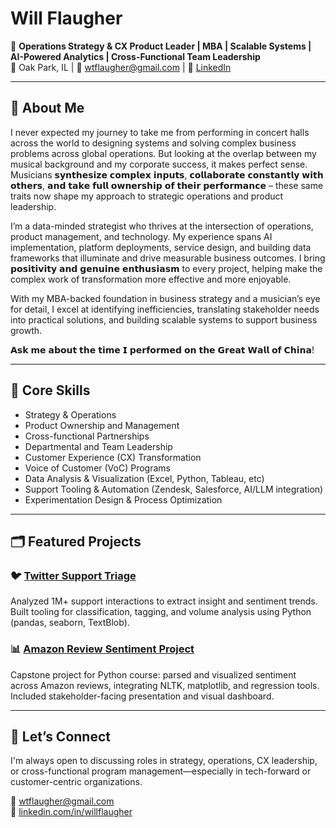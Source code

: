 # Will Flaugher

🎯 **Operations Strategy & CX Product Leader | MBA | Scalable Systems | AI-Powered Analytics | Cross-Functional Team Leadership**  
📍 Oak Park, IL | 📧 wtflaugher@gmail.com | 🔗 [LinkedIn](https://www.linkedin.com/in/willflaugher)

---

## 👋 About Me

I never expected my journey to take me from performing in concert halls across the world to designing systems and solving complex business problems across global operations. But looking at the overlap between my musical background and my corporate success, it makes perfect sense. Musicians 𝘀𝘆𝗻𝘁𝗵𝗲𝘀𝗶𝘇𝗲 𝗰𝗼𝗺𝗽𝗹𝗲𝘅 𝗶𝗻𝗽𝘂𝘁𝘀, 𝗰𝗼𝗹𝗹𝗮𝗯𝗼𝗿𝗮𝘁𝗲 𝗰𝗼𝗻𝘀𝘁𝗮𝗻𝘁𝗹𝘆 𝘄𝗶𝘁𝗵 𝗼𝘁𝗵𝗲𝗿𝘀, 𝗮𝗻𝗱 𝘁𝗮𝗸𝗲 𝗳𝘂𝗹𝗹 𝗼𝘄𝗻𝗲𝗿𝘀𝗵𝗶𝗽 𝗼𝗳 𝘁𝗵𝗲𝗶𝗿 𝗽𝗲𝗿𝗳𝗼𝗿𝗺𝗮𝗻𝗰𝗲 – these same traits now shape my approach to strategic operations and product leadership.

I’m a data-minded strategist who thrives at the intersection of operations, product management, and technology. My experience spans AI implementation, platform deployments, service design, and building data frameworks that illuminate and drive measurable business outcomes. I bring 𝗽𝗼𝘀𝗶𝘁𝗶𝘃𝗶𝘁𝘆 𝗮𝗻𝗱 𝗴𝗲𝗻𝘂𝗶𝗻𝗲 𝗲𝗻𝘁𝗵𝘂𝘀𝗶𝗮𝘀𝗺 to every project, helping make the complex work of transformation more effective and more enjoyable.

With my MBA-backed foundation in business strategy and a musician’s eye for detail, I excel at identifying inefficiencies, translating stakeholder needs into practical solutions, and building scalable systems to support business growth.

𝗔𝘀𝗸 𝗺𝗲 𝗮𝗯𝗼𝘂𝘁 𝘁𝗵𝗲 𝘁𝗶𝗺𝗲 𝗜 𝗽𝗲𝗿𝗳𝗼𝗿𝗺𝗲𝗱 𝗼𝗻 𝘁𝗵𝗲 𝗚𝗿𝗲𝗮𝘁 𝗪𝗮𝗹𝗹 𝗼𝗳 𝗖𝗵𝗶𝗻𝗮!

---

## 🧠 Core Skills

- Strategy & Operations  
- Product Ownership and Management
- Cross-functional Partnerships
- Departmental and Team Leadership
- Customer Experience (CX) Transformation  
- Voice of Customer (VoC) Programs  
- Data Analysis & Visualization (Excel, Python, Tableau, etc)  
- Support Tooling & Automation (Zendesk, Salesforce, AI/LLM integration)  
- Experimentation Design & Process Optimization  

---

## 🗂️ Featured Projects

### 🐦 [Twitter Support Triage](https://github.com/will-flaugher/twitter_support_triage)  
Analyzed 1M+ support interactions to extract insight and sentiment trends.  
Built tooling for classification, tagging, and volume analysis using Python (pandas, seaborn, TextBlob).

### 📊 [Amazon Review Sentiment Project](https://github.com/will-flaugher/python_class_final_project)  
Capstone project for Python course: parsed and visualized sentiment across Amazon reviews, integrating NLTK, matplotlib, and regression tools. Included stakeholder-facing presentation and visual dashboard.

---

## 🚀 Let’s Connect

I'm always open to discussing roles in strategy, operations, CX leadership, or cross-functional program management—especially in tech-forward or customer-centric organizations.

📧 wtflaugher@gmail.com  
🔗 [linkedin.com/in/willflaugher](https://linkedin.com/in/willflaugher)
